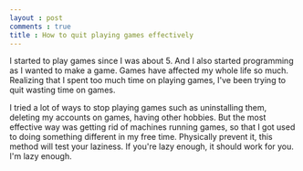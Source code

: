 ```yaml
---
layout : post
comments : true
title : How to quit playing games effectively
---
```


I started to play games since I was about 5. And I also started programming as I wanted to make a game. Games have affected my whole life so much. Realizing that I spent too much time on playing games, I've been trying to quit wasting time on games.

<!--break-->

I tried a lot of ways to stop playing games such as uninstalling them, deleting my accounts on games, having other hobbies. But the most effective way was getting rid of machines running games, so that I got used to doing something different in my free time. Physically prevent it, this method will test your laziness. If you're lazy enough, it should work for you. I'm lazy enough.

